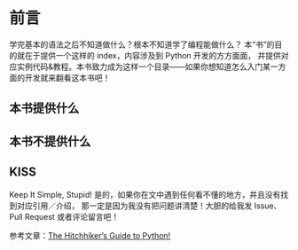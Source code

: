 # 前言

学完基本的语法之后不知道做什么？根本不知道学了编程能做什么？
本“书”的目的就在于提供一个这样的 index，内容涉及到 Python 开发的方方面面，
并提供对应实例代码&教程。本书致力成为这样一个目录——如果你想知道怎么入门某一方面的开发就来翻看这本书吧！


## 本书提供什么

## 本书不提供什么

## KISS

Keep It Simple, Stupid!
是的，如果你在文中遇到任何看不懂的地方，并且没有找到对应引用／介绍，
那一定是因为我没有把问题讲清楚！大胆的给我发 Issue、Pull Request 或者评论留言吧！


参考文章：[The Hitchhiker’s Guide to Python!](http://docs.python-guide.org/en/latest/)
